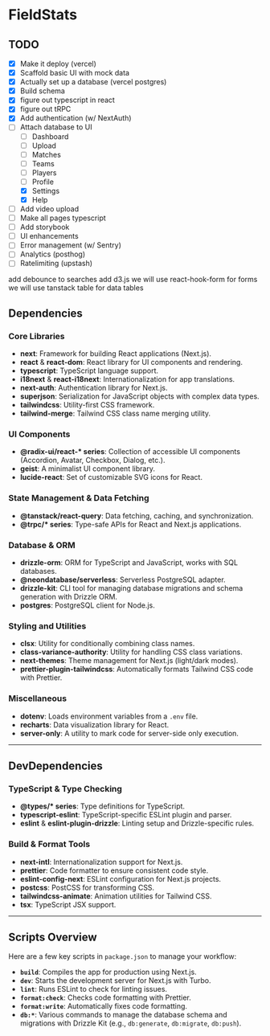 # FieldStats

## TODO

- [x] Make it deploy (vercel)
- [x] Scaffold basic UI with mock data
- [x] Actually set up a database (vercel postgres)
- [x] Build schema
- [x] figure out typescript in react
- [x] figure out tRPC
- [x] Add authentication (w/ NextAuth)
- [ ] Attach database to UI
  - [ ] Dashboard
  - [ ] Upload
  - [ ] Matches
  - [ ] Teams
  - [ ] Players
  - [ ] Profile
  - [x] Settings
  - [x] Help
- [ ] Add video upload
- [ ] Make all pages typescript
- [ ] Add storybook
- [ ] UI enhancements
- [ ] Error management (w/ Sentry)
- [ ] Analytics (posthog)
- [ ] Ratelimiting (upstash)

add debounce to searches
add d3.js
we will use react-hook-form for forms
we will use tanstack table for data tables

## **Dependencies**

### **Core Libraries**

- **next**: Framework for building React applications (Next.js).
- **react** & **react-dom**: React library for UI components and rendering.
- **typescript**: TypeScript language support.
- **i18next** & **react-i18next**: Internationalization for app translations.
- **next-auth**: Authentication library for Next.js.
- **superjson**: Serialization for JavaScript objects with complex data types.
- **tailwindcss**: Utility-first CSS framework.
- **tailwind-merge**: Tailwind CSS class name merging utility.

### **UI Components**

- **@radix-ui/react-\* series**: Collection of accessible UI components (Accordion, Avatar, Checkbox, Dialog, etc.).
- **geist**: A minimalist UI component library.
- **lucide-react**: Set of customizable SVG icons for React.

### **State Management & Data Fetching**

- **@tanstack/react-query**: Data fetching, caching, and synchronization.
- **@trpc/\* series**: Type-safe APIs for React and Next.js applications.

### **Database & ORM**

- **drizzle-orm**: ORM for TypeScript and JavaScript, works with SQL databases.
- **@neondatabase/serverless**: Serverless PostgreSQL adapter.
- **drizzle-kit**: CLI tool for managing database migrations and schema generation with Drizzle ORM.
- **postgres**: PostgreSQL client for Node.js.

### **Styling and Utilities**

- **clsx**: Utility for conditionally combining class names.
- **class-variance-authority**: Utility for handling CSS class variations.
- **next-themes**: Theme management for Next.js (light/dark modes).
- **prettier-plugin-tailwindcss**: Automatically formats Tailwind CSS code with Prettier.

### **Miscellaneous**

- **dotenv**: Loads environment variables from a `.env` file.
- **recharts**: Data visualization library for React.
- **server-only**: A utility to mark code for server-side only execution.

---

## **DevDependencies**

### **TypeScript & Type Checking**

- **@types/\* series**: Type definitions for TypeScript.
- **typescript-eslint**: TypeScript-specific ESLint plugin and parser.
- **eslint** & **eslint-plugin-drizzle**: Linting setup and Drizzle-specific rules.

### **Build & Format Tools**

- **next-intl**: Internationalization support for Next.js.
- **prettier**: Code formatter to ensure consistent code style.
- **eslint-config-next**: ESLint configuration for Next.js projects.
- **postcss**: PostCSS for transforming CSS.
- **tailwindcss-animate**: Animation utilities for Tailwind CSS.
- **tsx**: TypeScript JSX support.

---

## **Scripts Overview**

Here are a few key scripts in `package.json` to manage your workflow:

- **`build`**: Compiles the app for production using Next.js.
- **`dev`**: Starts the development server for Next.js with Turbo.
- **`lint`**: Runs ESLint to check for linting issues.
- **`format:check`**: Checks code formatting with Prettier.
- **`format:write`**: Automatically fixes code formatting.
- **`db:*`**: Various commands to manage the database schema and migrations with Drizzle Kit (e.g., `db:generate`, `db:migrate`, `db:push`).
